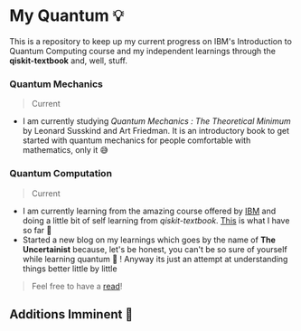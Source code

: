 # My Quantum :bulb:
This is a repository to keep up my current progress on IBM's Introduction to Quantum Computing course and my independent learnings through the **qiskit-textbook** and, well, stuff.
### Quantum Mechanics 
> Current
- I am currently studying *Quantum Mechanics : The Theoretical Minimum* by Leonard Susskind and Art Friedman. It is an introductory book to get started with quantum mechanics for people comfortable with mathematics, only it :sweat_smile:
### Quantum Computation
> Current
- I am currently learning from the amazing course offered by [IBM](https://github.com/TheGupta2012/MyQuantum/tree/master/IBM%20Quantum) and doing a little bit of self learning from *qiskit-textbook*. [This](https://github.com/TheGupta2012/MyQuantum/tree/master/my_qiskit) is what I have so far :crossed_fingers:
- Started a new blog on my learnings which goes by the name of **The Uncertainist** because, let's be honest, you can't be so sure of yourself while learning quantum :exploding_head: ! Anyway its just an attempt at understanding things better little by little
> Feel free to have a [read](https://harshitco19.wixsite.com/uncertainist/blog)!

## Additions Imminent :construction:
